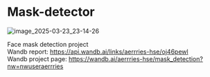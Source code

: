# Mask-detector
![image_2025-03-23_23-14-26](https://github.com/user-attachments/assets/3bc4874e-6f70-40d1-91c7-1225fbf6f26c)

Face mask detection project  
Wandb report: https://api.wandb.ai/links/aerrries-hse/oj46pewl  
Wandb project page: https://wandb.ai/aerrries-hse/mask_detection?nw=nwuseraerrries
